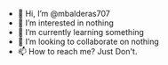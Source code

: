 - 👋 Hi, I’m @mbalderas707
- 👀 I’m interested in nothing
- 🌱 I’m currently learning something
- 💞️ I’m looking to collaborate on nothing
- 📫 How to reach me? Just Don't.

<!---
mbalderas707/mbalderas707 is a ✨ special ✨ repository because its `README.md` (this file) appears on your GitHub profile.
You can click the Preview link to take a look at your changes.
--->
